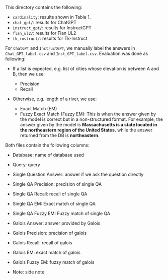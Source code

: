 This directory contains the following:
- `cardinality`: results shown in Table 1.
- `chat_gpt/`: results for ChatGPT
- `instruct_gpt/`: results for InstructGPT
- `flan_ul2/`: results for Flan UL2
- `tk_instruct/`: results for Tk-Instruct


For `ChatGPT` and `InstructGPT`, we manually label the answers in `Chat_GPT_label.csv` and `Inst_GPT_label.csv`.
Evaluation was done as following:
- If a list is expected, e.g. list of cities whose elevation is between A and B, then we use:
    - Precision
    - Recall

- Otherwise, e.g. length of a river, we use:
    - Exact Match (EM)
    - Fuzzy Exact Match (Fuzzy EM): This is when the answer given by the model is correct but in a non-structured format. For example, the answer given by the model is __Massachusetts is a state located in the northeastern region of the United States.__ while the answer returned from the DB is __northeastern__.

Both files contain the following columns:

- Database: name of database used
- Query: query

- Single Question Answer: answer if we ask the question directly	
- Single QA Precision: precision of single QA
- Single QA Recall: recall of single QA
- Single QA EM: Exact match of single QA
- Single QA Fuzzy EM: Fuzzy match of single QA

- Galois Answer: answer provided by Galois
- Galois Precision: precision of galois
- Galois Recall: recall of galois
- Galois EM: exact match of galois
- Galois Fuzzy EM: fuzzy match of galois

- Note: side note